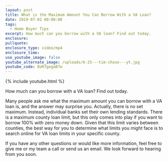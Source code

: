 ```yaml
---
layout: post
title: What is the Maximum Amount You Can Borrow With a VA Loan?
date: 2019-07-02 00:00:00
tags:
  - Home Buyer Tips
excerpt: How much can you borrow with a VA loan? Find out today.
enclosure:
pullquote:
enclosure_type: video/mp4
enclosure_time:
use_youtube_image: false
youtube_alternate_image: /uploads/6-25---tim-chase---yt.jpg
youtube_code: 8oR7gogaB7w
---
```


{% include youtube.html %}

How much can you borrow with a VA loan? Find out today.

Many people ask me what the maximum amount you can borrow with a VA loan is, and the answer may surprise you. Actually, there is no set maximum. Instead, individual banks set their own lending standards. There is a maximum county loan limit, but this only comes into play if you want to borrow 100% with zero money down. Given that this limit varies between counties, the best way for you to determine what limits you might face is to search online for VA loan limits in your specific county.

If you have any other questions or would like more information, feel free to give me or my team a call or send us an email. We look forward to hearing from you soon.